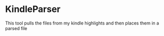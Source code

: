 # KindleParser
This tool pulls the files from my kindle highlights and then places them in a parsed file

